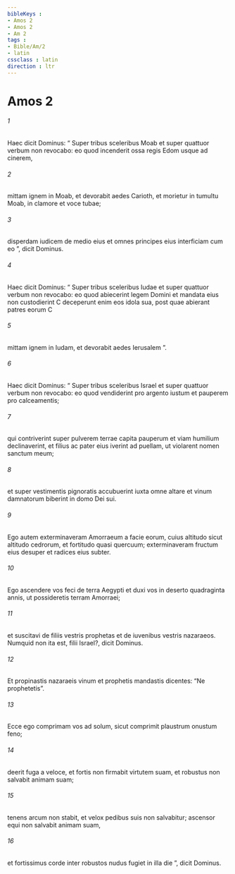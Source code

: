 ```yaml
---
bibleKeys : 
- Amos 2
- Amos 2
- Am 2
tags : 
- Bible/Am/2
- latin
cssclass : latin
direction : ltr
---
```


# Amos 2

###### 1
Haec dicit Dominus: “ Super tribus sceleribus Moab et super quattuor verbum non revocabo: eo quod incenderit ossa regis Edom usque ad cinerem,
###### 2
mittam ignem in Moab, et devorabit aedes Carioth, et morietur in tumultu Moab, in clamore et voce tubae;
###### 3
disperdam iudicem de medio eius et omnes principes eius interficiam cum eo ”, dicit Dominus.
###### 4
Haec dicit Dominus: “ Super tribus sceleribus Iudae et super quattuor verbum non revocabo: eo quod abiecerint legem Domini et mandata eius non custodierint C deceperunt enim eos idola sua, post quae abierant patres eorum C
###### 5
mittam ignem in Iudam, et devorabit aedes Ierusalem ”.
###### 6
Haec dicit Dominus: “ Super tribus sceleribus Israel et super quattuor verbum non revocabo: eo quod vendiderint pro argento iustum et pauperem pro calceamentis;
###### 7
qui contriverint super pulverem terrae capita pauperum et viam humilium declinaverint, et filius ac pater eius iverint ad puellam, ut violarent nomen sanctum meum;
###### 8
et super vestimentis pignoratis accubuerint iuxta omne altare et vinum damnatorum biberint in domo Dei sui.
###### 9
Ego autem exterminaveram Amorraeum a facie eorum, cuius altitudo sicut altitudo cedrorum, et fortitudo quasi quercuum; exterminaveram fructum eius desuper et radices eius subter.
###### 10
Ego ascendere vos feci de terra Aegypti et duxi vos in deserto quadraginta annis, ut possideretis terram Amorraei;
###### 11
et suscitavi de filiis vestris prophetas et de iuvenibus vestris nazaraeos. Numquid non ita est, filii Israel?, dicit Dominus.
###### 12
Et propinastis nazaraeis vinum et prophetis mandastis dicentes: “Ne prophetetis”.
###### 13
Ecce ego comprimam vos ad solum, sicut comprimit plaustrum onustum feno;
###### 14
deerit fuga a veloce, et fortis non firmabit virtutem suam, et robustus non salvabit animam suam;
###### 15
tenens arcum non stabit, et velox pedibus suis non salvabitur; ascensor equi non salvabit animam suam,
###### 16
et fortissimus corde inter robustos nudus fugiet in illa die ”, dicit Dominus.
